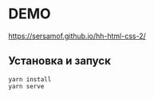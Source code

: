# DEMO
https://sersamof.github.io/hh-html-css-2/
## Установка и запуск
```
yarn install
yarn serve
```